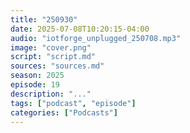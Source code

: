 ```yaml
---
title: "250930"
date: 2025-07-08T10:20:15-04:00
audio: "iotforge_unplugged_250708.mp3"
image: "cover.png"
script: "script.md"
sources: "sources.md"
season: 2025
episode: 19
description: "..."
tags: ["podcast", "episode"]
categories: ["Podcasts"]
---
```

